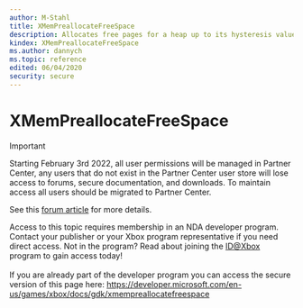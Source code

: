 ```yaml
---
author: M-Stahl
title: XMemPreallocateFreeSpace
description: Allocates free pages for a heap up to its hysteresis value.
kindex: XMemPreallocateFreeSpace
ms.author: dannych
ms.topic: reference
edited: 06/04/2020
security: secure
---
```


# XMemPreallocateFreeSpace
> [!IMPORTANT]
> Starting February 3rd 2022, all user permissions will be managed in Partner Center, any users that do not exist in the Partner Center user store will lose access to forums, secure documentation, and downloads. To maintain access all users should be migrated to Partner Center. <p></p>See this <a href="https://forums.xboxlive.com/articles/132187/breaking-change-user-access-for-forums-secure-docu.html">forum article</a> for more details.  

 Access to this topic requires membership in an NDA developer program. Contact your publisher or your Xbox program representative if you need direct access. Not in the program? Read about joining the <a href="https://www.xbox.com/Developers/id">ID@Xbox</a> program to gain access today!  <br/><br/>If you are already part of the developer program you can access the secure version of this page here: <a target="_blank" href="https://developer.microsoft.com/en-us/games/xbox/docs/gdk/xmempreallocatefreespace">https://developer.microsoft.com/en-us/games/xbox/docs/gdk/xmempreallocatefreespace</a>